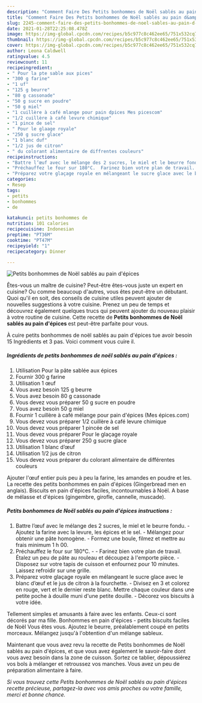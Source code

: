 ```yaml
---
description: "Comment Faire Des Petits bonhommes de Noël sablés au pain d&amp;#39;épices"
title: "Comment Faire Des Petits bonhommes de Noël sablés au pain d&amp;#39;épices"
slug: 2245-comment-faire-des-petits-bonhommes-de-noel-sables-au-pain-d-and-39-epices
date: 2021-01-28T22:25:08.478Z
image: https://img-global.cpcdn.com/recipes/b5c977c8c462ee65/751x532cq70/petits-bonhommes-de-noel-sables-au-pain-depices-photo-principale-de-la-recette.jpg
thumbnail: https://img-global.cpcdn.com/recipes/b5c977c8c462ee65/751x532cq70/petits-bonhommes-de-noel-sables-au-pain-depices-photo-principale-de-la-recette.jpg
cover: https://img-global.cpcdn.com/recipes/b5c977c8c462ee65/751x532cq70/petits-bonhommes-de-noel-sables-au-pain-depices-photo-principale-de-la-recette.jpg
author: Leona Caldwell
ratingvalue: 4.5
reviewcount: 11
recipeingredient:
- " Pour la pte sable aux pices"
- "300 g farine"
- "1 uf"
- "125 g beurre"
- "80 g cassonade"
- "50 g sucre en poudre"
- "50 g miel"
- "1 cuillère à café mlange pour pain dpices Mes picescom"
- "1/2 cuillère à café levure chimique"
- "1 pince de sel"
- " Pour le glaage royale"
- "250 g sucre glace"
- "1 blanc duf"
- "1/2 jus de citron"
- " du colorant alimentaire de diffrentes couleurs"
recipeinstructions:
- "Battre l’œuf avec le mélange des 2 sucres, le miel et le beurre fondu. Ajoutez la farine avec la levure, les épices et le sel. Mélangez pour obtenir une pâte homogène. Formez une boule, filmez et mettre au frais minimum 1 h 00."
- "Préchauffez le four sur 180°C.  Farinez bien votre plan de travail. Étalez un peu de pâte au rouleau et découpez à l&#39;emporte pièce. Disposez sur votre tapis de cuisson et enfournez pour 10 minutes. Laissez refroidir sur une grille."
- "Préparez votre glaçage royale en mélangeant le sucre glace avec le blanc d’œuf et le jus de citron à la fourchette. Divisez en 3 et colorez en rouge, vert et le dernier reste blanc. Mettre chaque couleur dans une petite poche à douille muni d&#39;une petite douille. Décorez vos biscuits à votre idée."
categories:
- Resep
tags:
- petits
- bonhommes
- de

katakunci: petits bonhommes de 
nutrition: 101 calories
recipecuisine: Indonesian
preptime: "PT36M"
cooktime: "PT47M"
recipeyield: "1"
recipecategory: Dinner

---
```



![Petits bonhommes de Noël sablés au pain d&#39;épices](https://img-global.cpcdn.com/recipes/b5c977c8c462ee65/751x532cq70/petits-bonhommes-de-noel-sables-au-pain-depices-photo-principale-de-la-recette.jpg)

Êtes-vous un maître de cuisine? Peut-être êtes-vous juste un expert en cuisine? Ou comme beaucoup d'autres, vous êtes peut-être un débutant. Quoi qu'il en soit, des conseils de cuisine utiles peuvent ajouter de nouvelles suggestions à votre cuisine. Prenez un peu de temps et découvrez également quelques trucs qui peuvent ajouter du nouveau plaisir à votre routine de cuisine. Cette recette de <strong> Petits bonhommes de Noël sablés au pain d&#39;épices </strong> est peut-être parfaite pour vous.

<!--inarticleads1-->

À cuire petits bonhommes de noël sablés au pain d&#39;épices tue avoir besoin 15 Ingrédients et 3 pas. Voici comment vous cuire il.

##### Ingrédients de petits bonhommes de noël sablés au pain d&#39;épices :

1. Utilisation  Pour la pâte sablée aux épices
1. Fournir 300 g farine
1. Utilisation 1 œuf
1. Vous avez besoin 125 g beurre
1. Vous avez besoin 80 g cassonade
1. Vous devez vous préparer 50 g sucre en poudre
1. Vous avez besoin 50 g miel
1. Fournir 1 cuillère à café mélange pour pain d&#39;épices (Mes épices.com)
1. Vous devez vous préparer 1/2 cuillère à café levure chimique
1. Vous devez vous préparer 1 pincée de sel
1. Vous devez vous préparer  Pour le glaçage royale
1. Vous devez vous préparer 250 g sucre glace
1. Utilisation 1 blanc d’œuf
1. Utilisation 1/2 jus de citron
1. Vous devez vous préparer  du colorant alimentaire de différentes couleurs


Ajouter l&#39;œuf entier puis peu à peu la farine, les amandes en poudre et les. La recette des petits bonhommes en pain d&#39;épices (Gingerbread men en anglais). Biscuits en pain d&#39;épices faciles, incontournables à Noël. A base de mélasse et d&#39;épices (gingembre, girofle, cannelle, muscade). 

<!--inarticleads2-->

##### Petits bonhommes de Noël sablés au pain d&#39;épices instructions :

1. Battre l’œuf avec le mélange des 2 sucres, le miel et le beurre fondu. - Ajoutez la farine avec la levure, les épices et le sel. - Mélangez pour obtenir une pâte homogène. - Formez une boule, filmez et mettre au frais minimum 1 h 00.
1. Préchauffez le four sur 180°C. -  - Farinez bien votre plan de travail. Étalez un peu de pâte au rouleau et découpez à l&#39;emporte pièce. - Disposez sur votre tapis de cuisson et enfournez pour 10 minutes. Laissez refroidir sur une grille.
1. Préparez votre glaçage royale en mélangeant le sucre glace avec le blanc d’œuf et le jus de citron à la fourchette. - Divisez en 3 et colorez en rouge, vert et le dernier reste blanc. Mettre chaque couleur dans une petite poche à douille muni d&#39;une petite douille. - Décorez vos biscuits à votre idée.


Tellement simples et amusants à faire avec les enfants. Ceux-ci sont décorés par ma fille. Bonhommes en pain d&#39;épices - petits biscuits faciles de Noël Vous êtes vous. Ajoutez le beurre, préalablement coupé en petits morceaux. Mélangez jusqu&#39;à l&#39;obtention d&#39;un mélange sableux. 

<!--inarticleads1-->

<p>
Maintenant que vous avez revu la recette de Petits bonhommes de Noël sablés au pain d&#39;épices, et que vous avez également le savoir-faire dont vous avez besoin dans la zone de cuisson. Sortez ce tablier, dépoussiérez vos bols à mélanger et retroussez vos manches. Vous avez un peu de préparation alimentaire à faire.
</p>

<p>
<i>Si vous trouvez cette Petits bonhommes de Noël sablés au pain d&#39;épices recette précieuse, partagez-la avec vos amis proches ou votre famille, merci et bonne chance.</i>
</p>
